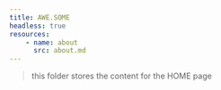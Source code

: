 ```yaml
---
title: AWE.SOME
headless: true
resources:
    - name: about
      src: about.md
---
```


> this folder stores the content for the HOME page
